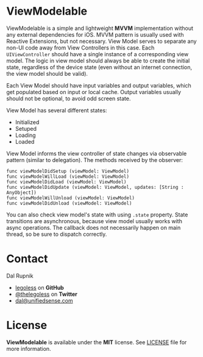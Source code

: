 # ViewModelable

ViewModelable is a simple and lightweight **MVVM** implementation without any external dependencies for iOS. MVVM pattern is usually used with Reactive Extensions, but not necessary. View Model serves to separate any non-UI code away from View Controllers in this case. Each `UIViewController` should have a single instance of a corresponding view model. The logic in view model should always be able to create the initial state, regardless of the device state (even without an internet connection, the view model should be valid).

Each View Model should have input variables and output variables, which get populated based on input or local cache. Output variables usually should not be optional, to avoid odd screen state.

View Model has several different states:

- Initialized
- Setuped
- Loading
- Loaded

View Model informs the view controller of state changes via observable pattern (similar to delegation). The methods received by the observer:

```
func viewModelDidSetup (viewModel: ViewModel)
func viewModelWillLoad (viewModel: ViewModel)
func viewModelDidLoad (viewModel: ViewModel)
func viewModelDidUpdate (viewModel: ViewModel, updates: [String : AnyObject])
func viewModelWillUnload (viewModel: ViewModel)
func viewModelDidUnload (viewModel: ViewModel)
```

You can also check view model's state with using `.state` property. State transitions are asynchronous, because view model usually works with async operations. The callback does not necessarily happen on main thread, so be sure to dispatch correctly.


Contact
======

Dal Rupnik

- [legoless](https://github.com/legoless) on **GitHub**
- [@thelegoless](https://twitter.com/thelegoless) on **Twitter**
- [dal@unifiedsense.com](mailto:dal@unifiedsense.com)

License
======

**ViewModelable** is available under the **MIT** license. See [LICENSE](https://github.com/Legoless/ViewModelable/blob/master/LICENSE) file for more information.
